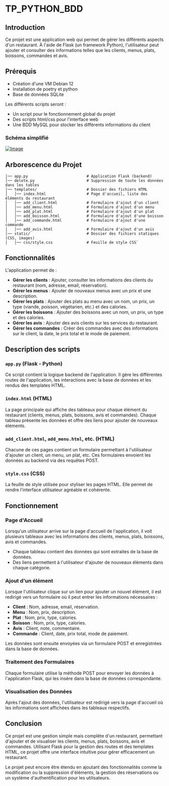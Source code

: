 # TP_PYTHON_BDD

## Introduction

Ce projet est une application web qui permet de gérer les différents aspects d'un restaurant. À l'aide de Flask (un framework Python), l'utilisateur peut ajouter et consulter des informations telles que les clients, menus, plats, boissons, commandes et avis.

## Prérequis

- Création d'une VM Debian 12
- Installation de poetry et python
- Base de données SQLite

Les différents scripts seront :

- Un script pour le fonctionnement global du projet
- Des scripts html/css pour l'interface web
- Une BDD MySQL pour stocker les différents informations du client

### Schéma simplifié

[![Image](https://i.goopics.net/wbghqu.png)](https://goopics.net/i/wbghqu)

## Arborescence du Projet

```
│── app.py                          # Application Flask (backend)
│── delete.py                       # Suppression de toute les données dans les tables
│── templates/                      # Dossier des fichiers HTML
│   │── index.html                  # Page d'accueil, liste des éléments du restaurant
│   │── add_client.html             # Formulaire d'ajout d'un client
│   │── add_menu.html               # Formulaire d'ajout d'un menu
│   │── add_plat.html               # Formulaire d'ajout d'un plat
│   │── add_boisson.html            # Formulaire d'ajout d'une boisson
│   │── add_commande.html           # Formulaire d'ajout d'une commande
│   │── add_avis.html               # Formulaire d'ajout d'un avis
│── static/                         # Dossier des fichiers statiques (CSS, images)
│   │── css/style.css               # Feuille de style CSS` 
```

## Fonctionnalités

L'application permet de :

-   **Gérer les clients** : Ajouter, consulter les informations des clients du restaurant (nom, adresse, email, réservation).
-   **Gérer les menus** : Ajouter de nouveaux menus avec un prix et une description.
-   **Gérer les plats** : Ajouter des plats au menu avec un nom, un prix, un type (viande, poisson, végétarien, etc.) et des calories.
-   **Gérer les boissons** : Ajouter des boissons avec un nom, un prix, un type et des calories.
-   **Gérer les avis** : Ajouter des avis clients sur les services du restaurant.
-   **Gérer les commandes** : Créer des commandes avec des informations sur le client, la date, le prix total et le mode de paiement.

## Description des scripts

### `app.py` (Flask - Python)

Ce script contient la logique backend de l'application. Il gère les différentes routes de l'application, les interactions avec la base de données et les rendus des templates HTML.

### `index.html` (HTML)

La page principale qui affiche des tableaux pour chaque élément du restaurant (clients, menus, plats, boissons, avis et commandes). Chaque tableau présente les données et offre des liens pour ajouter de nouveaux éléments.

### `add_client.html`, `add_menu.html`, etc. (HTML)

Chacune de ces pages contient un formulaire permettant à l'utilisateur d'ajouter un client, un menu, un plat, etc. Ces formulaires envoient les données au backend via des requêtes POST.

### `style.css` (CSS)

La feuille de style utilisée pour styliser les pages HTML. Elle permet de rendre l'interface utilisateur agréable et cohérente.

## Fonctionnement

### Page d'Accueil

Lorsqu'un utilisateur arrive sur la page d'accueil de l'application, il voit plusieurs tableaux avec les informations des clients, menus, plats, boissons, avis et commandes.

-   Chaque tableau contient des données qui sont extraites de la base de données.
-   Des liens permettent à l'utilisateur d'ajouter de nouveaux éléments dans chaque catégorie.

### Ajout d'un élément

Lorsque l'utilisateur clique sur un lien pour ajouter un nouvel élément, il est redirigé vers un formulaire où il peut entrer les informations nécessaires :

-   **Client** : Nom, adresse, email, réservation.
-   **Menu** : Nom, prix, description.
-   **Plat** : Nom, prix, type, calories.
-   **Boisson** : Nom, prix, type, calories.
-   **Avis** : Client, note, commentaire.
-   **Commande** : Client, date, prix total, mode de paiement.

Les données sont ensuite envoyées via un formulaire POST et enregistrées dans la base de données.

### Traitement des Formulaires

Chaque formulaire utilise la méthode POST pour envoyer les données à l'application Flask, qui les insère dans la base de données correspondante.

### Visualisation des Données

Après l'ajout des données, l'utilisateur est redirigé vers la page d'accueil où les informations sont affichées dans les tableaux respectifs.

## Conclusion

Ce projet est une gestion simple mais complète d'un restaurant, permettant d'ajouter et de visualiser les clients, menus, plats, boissons, avis et commandes. Utilisant Flask pour la gestion des routes et des templates HTML, ce projet offre une interface intuitive pour gérer efficacement un restaurant.

Le projet peut encore être étendu en ajoutant des fonctionnalités comme la modification ou la suppression d'éléments, la gestion des réservations ou un système d'authentification pour les utilisateurs.
